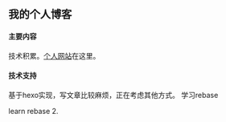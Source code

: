 ## 我的个人博客

####  主要内容

技术积累。[个人网站](https://blog.nofile.cc)在这里。

#### 技术支持

基于hexo实现，写文章比较麻烦，正在考虑其他方式。
学习rebase

learn rebase 2.
